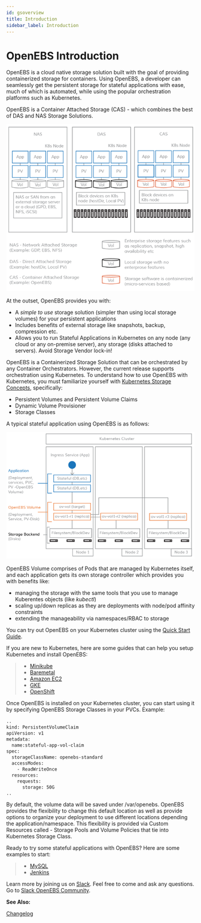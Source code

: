 ```yaml
---
id: gsoverview
title: Introduction
sidebar_label: Introduction
---
```




OpenEBS Introduction
====================

OpenEBS is a cloud native storage solution built with the goal of providing containerized storage for containers. Using OpenEBS, a developer can seamlessly get the persistent storage for stateful applications with ease, much of which is automated, while using the popular orchestration platforms such as Kubernetes.

OpenEBS is a Container Attached Storage (CAS) - which combines the best of DAS and NAS Storage Solutions.

![image](/docs/assets/das-nas-cas.png)

At the outset, OpenEBS provides you with:

-   A *simple to use* storage solution (simpler than using local storage volumes) for your persistent applications
-   Includes benefits of external storage like snapshots, backup, compression etc.
-   Allows you to run Stateful Applications in Kubernetes on any node (any cloud or any on-premise server), any storage (disks attached to servers). Avoid Storage Vendor lock-in!

OpenEBS is a Containerized Storage Solution that can be orchestrated by any Container Orchestrators. However, the current release supports orchestration using Kubernetes. To understand how to use OpenEBS with Kubernetes, you must familiarize yourself with [Kubernetes Storage Concepts](https://kubernetes.io/docs/concepts/storage/persistent-volumes/), specifically:

-   Persistent Volumes and Persistent Volume Claims
-   Dynamic Volume Provisioner
-   Storage Classes

A typical stateful application using OpenEBS is as follows:

![image](/docs/assets/openebs-pv-2replica.png)

OpenEBS Volume comprises of Pods that are managed by Kubernetes itself, and each application gets its own storage controller which provides you with benefits like:

-   managing the storage with the same tools that you use to manage Kuberentes objects (like *kubectl*)
-   scaling up/down replicas as they are deployments with node/pod affinity constraints
-   extending the manageability via namespaces/RBAC to storage

You can try out OpenEBS on your Kubernetes cluster using the [Quick Start Guide](/docs/prerequisites.html).

If you are new to Kubernetes, here are some guides that can help you setup Kubernetes and install OpenEBS:

> - [Minikube](devsolutions.html#minikube)
> - [Baremetal](/docs/onpremise.html#running-the-setup-on-ubuntu-1604)
> - [Amazon EC2](/docs/cloudsolutions.html#amazon-cloud)
> - [GKE](/docs/cloudsolutions.html#google-cloud)
> - [OpenShift](/docs/openshift.html)

Once OpenEBS is installed on your Kubernetes cluster, you can start using it by specifying OpenEBS Storage Classes in your PVCs. Example: 

```
..
kind: PersistentVolumeClaim 
apiVersion: v1 
metadata: 
  name:stateful-app-vol-claim 
spec: 
  storageClassName: openebs-standard
  accessModes: 
    - ReadWriteOnce 
  resources: 
    requests: 
      storage: 50G 
..
```

By default, the volume data will be saved under /var/openebs. OpenEBS provides the flexibility to change this default location as well as provide options to organize your deployment to use different locations
depending the application/namespace. This flexibility is provided via Custom Resources called - Storage Pools and Volume Policies that tie into Kubernetes Storage Class.

Ready to try some stateful applications with OpenEBS? Here are some examples to start:

> - [MySQL](/docs/PerconaDB.html)
> - [Jenkins](/docs/Jenkins.html)

Learn more by joining us on [Slack](http://slack.openebs.io). Feel free to come and ask any questions. Go to [Slack OpenEBS Community](https://openebs-community.slack.com/messages/C3NPGQ6G3/).

**See Also:**

[Changelog](/docs/releasenotes.html)

<script> (function(h,o,t,j,a,r){ h.hj=h.hj||function(){(h.hj.q=h.hj.q||[]).push(arguments)}; h._hjSettings={hjid:785693,hjsv:6}; a=o.getElementsByTagName('head')[0]; r=o.createElement('script');r.async=1; r.src=t+h._hjSettings.hjid+j+h._hjSettings.hjsv; a.appendChild(r); })(window,document,'[https://static.hotjar.com/c/hotjar-','.js?sv='](https://static.hotjar.com/c/hotjar-','.js?sv=%27)); </script>